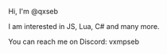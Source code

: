 Hi, I'm @qxseb

I am interested in JS, Lua, C# and many more.

You can reach me on Discord: vxmpseb

<!---
qxseb/qxseb is a ✨ special ✨ repository because its `README.md` (this file) appears on your GitHub profile.
You can click the Preview link to take a look at your changes.
--->
